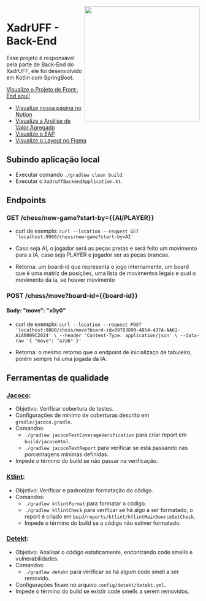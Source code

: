 <img align="right"  src="https://user-images.githubusercontent.com/50959073/172961331-f144bf54-3d6d-4e67-a63c-d55a44a649fc.png" width="300" height="300" />

# XadrUFF - Back-End
Esse projeto é responsável pela parte de Back-End do XadrUFF, ele foi desenvolvido em Kotlin com SpringBoot. 

[Visualize o Projeto de Front-End aqui!](https://github.com/lucasfauster/xadruff-frontend)

 - [Visualize nossa página no Notion](https://www.figma.com/file/xH4MrdVl8TFi4ADzO0zdcs/XadrUFF?node-id=0%3A1)
 - [Visualize a Análise de Valor Agregado](https://docs.google.com/spreadsheets/d/1GNKjPhV9bs--8fbKKEkWH3g1j96xQNvAf8fyJ7w5q3w/edit#gid=692033079)
 - [Visualize o EAP](https://docs.google.com/spreadsheets/d/1GNKjPhV9bs--8fbKKEkWH3g1j96xQNvAf8fyJ7w5q3w/edit#gid=692033079)
 - [Visualize o Layout no Figma](https://www.figma.com/file/xH4MrdVl8TFi4ADzO0zdcs/XadrUFF?node-id=0%3A1)

## Subindo aplicação local
  
  - Executar comando `./gradlew clean build`.
  - Executar o `XadruffBackendApplication.kt`.

## Endpoints
### GET /chess/new-game?start-by={{AI/PLAYER}} 
  - curl de exemplo: ` curl --location --request GET 'localhost:8080/chess/new-game?start-by=AI' `
    
 - Caso seja AI, o jogador será as peças pretas e será feito um movimento para a IA, caso seja PLAYER o jogador ser as peças brancas.
 - Retorna: um board-id que representa o jogo internamente, um board que é uma matriz de posições, uma lista de movimentos legais e qual o movimento da ia, se houver movimento

### POST /chess/move?board-id={{board-id}}
 #### Body: "move": "x0y0"
 
 - curl de exemplo: `curl --location --request POST 'localhost:8080/chess/move?board-id=89783890-4854-437A-AA61-A1A0009C2024' \
--header 'Content-Type: application/json' \
--data-raw '{
    "move": "a7a6"
}'`

- Retorna: o mesmo retorno que o endpoint de inicializaço de tabuleiro, porém sempre há uma jogada da IA.

## Ferramentas de qualidade

### [Jacoco](https://www.jacoco.org/jacoco/):
- Objetivo: Verificar cobertura de testes.
- Configurações de mínimo de coberturas descrito em `gradle/jacoco.gradle`.
- Comandos:
  - `./gradlew jacocoTestCoverageVerification` para criar report em `build/jacocoHtml`.
  - `./gradlew jacocoTestReport` para verificar se está passando nas porcentagens mínimas definidas.
- Impede o término do build se não passar na verificação.

### [Ktlint](https://ktlint.github.io/):
- Objetivo: Verificar e padronizar formatação do código.
- Comandos:
  - `./gradlew ktlintFormat` para formatar o código.
  - `./gradlew ktlintCheck` para verificar se há algo a ser formatado, o report é criado em `buid/reports/ktlint/ktlintMainSourceSetCheck`.
  - Impede o término do build se o código não estiver formatado.

### [Detekt](https://detekt.dev/):
- Objetivo: Analisar o código estaticamente, encontrando code smells e vulnerabilidades.
- Comandos:
  - `./gradlew detekt` para verificar se há algum code smell a ser removido.
- Configurações ficam no arquivo `config/detekt/detekt.yml`.
- Impede o término do build se existir code smells a serem removidos.
